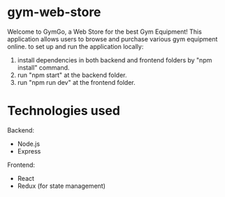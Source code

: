 # gym-web-store

Welcome to GymGo, a Web Store for the best Gym Equipment!
This application allows users to browse and purchase various gym equipment online.
to set up and run the application locally:
1. install dependencies in both backend and frontend folders by "npm install" command.
2. run "npm start" at the backend folder.
3. run "npm run dev" at the frontend folder.

# Technologies used
Backend:
- Node.js
- Express

Frontend:
- React
- Redux (for state management)
